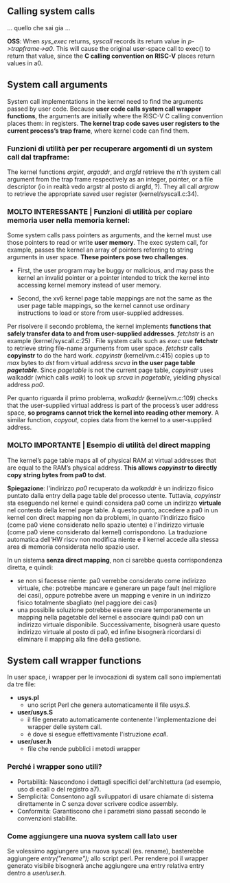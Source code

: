 ## Calling system calls
... quello che sai gia ...

**OSS**: When *sys_exec* returns, *syscall* records its return value in *p->trapframe->a0*. This will cause the original user-space call to exec() to return that value, since the **C calling convention on RISC-V** places return values in a0.



## System call arguments
System call implementations in the kernel need to find the arguments passed by user code. Because **user code calls system call wrapper functions**, the arguments are initially where the RISC-V C calling convention places them: in registers. **The kernel trap code saves user registers to the current process’s trap frame**, where kernel code can find them.

### Funzioni di utilità per per recuperare argomenti di un system call dal trapframe:
The kernel functions *argint*, *argaddr*, and *argfd* retrieve the n’th system call argument from the trap frame respectively as an integer, pointer, or a file descriptor (io in realtà vedo argstr al posto di argfd, ?). They all call *argraw* to retrieve the appropriate saved user register (kernel/syscall.c:34).

### MOLTO INTERESSANTE | Funzioni di utilità per copiare memoria user nella memoria kernel:
Some system calls pass pointers as arguments, and the kernel must use those pointers to read or write **user memory**. The exec system call, for example, passes the kernel an array of pointers referring to string arguments in user space. **These pointers pose two challenges**. 
- First, the user program may be buggy or malicious, and may pass the kernel an invalid pointer or a pointer intended to trick the kernel into accessing kernel memory instead of user memory.

- Second, the xv6 kernel page table mappings are not the same as the user page table mappings, so the kernel cannot use ordinary instructions to load or store from user-supplied addresses.

Per risolvere il secondo problema, the kernel implements **functions that safely transfer data to and from user-supplied addresses**.
*fetchstr* is an example (kernel/syscall.c:25) . File system calls such as *exec* use **fetchstr** to retrieve string file-name arguments from user space. *fetchstr* calls **copyinstr** to do the hard work. *copyinstr* (kernel/vm.c:415) copies up to *max* bytes to *dst* from virtual address *srcva* **in the user page table _pagetable_**. Since *pagetable* is not the current page table, *copyinstr* uses walkaddr (which calls *walk*) to look up *srcva* in *pagetable*, yielding physical address *pa0*.  

Per quanto riguarda il primo problema, *walkaddr* (kernel/vm.c:109) checks that the user-supplied virtual address is part of the process’s user address space, **so programs cannot trick the kernel into reading other memory**. A similar function, *copyout*, copies data from the kernel to a user-supplied address.

### MOLTO IMPORTANTE | Esempio di utilità del direct mapping
The kernel’s page table maps all of physical RAM at virtual addresses that are equal to the RAM’s physical address. **This allows *copyinstr* to directly copy string bytes from pa0 to dst**.

**Spiegazione**: l'indirizzo *pa0* recuperato da *walkaddr* è un indirizzo fisico puntato dalla entry della page table del processo utente. Tuttavia, *copyinstr* sta eseguendo nel kernel e quindi considera pa0 come un indirizzo **virtuale** nel contesto della kernel page table. A questo punto, accedere a pa0 in un kernel con direct mapping non da problemi, in quanto l'indirizzo fisico (come pa0 viene considerato nello spazio utente) e l'indirizzo virtuale (come pa0 viene considerato dal kernel) corrispondono. La traduzione automatica dell'HW riscv non modifica niente e il kernel accede alla stessa area di memoria considerata nello spazio user.

In un sistema **senza direct mapping**, non ci sarebbe questa corrispondenza diretta, e quindi:
   - se non si facesse niente: pa0 verrebbe considerato come indirizzo virtuale, che: potrebbe mancare e generare un page fault (nel migliore dei casi), oppure potrebbe avere un mapping e venire in un indirizzo fisico totalmente sbagliato (nel paggiore dei casi)
   - una possibile soluzione potrebbe essere creare temporanemente un mapping nella pagetable del kernel e associare quindi pa0 con un indirizzo virtuale disponibile. Successivamente, bisognerà usare questo indirizzo virtuale al posto di pa0, ed infine bisognerà ricordarsi di eliminare il mapping alla fine della gestione. 

## System call wrapper functions 
In user space, i wrapper per le invocazioni di system call sono implementati da tre file: 
- **usys.pl**
    - uno script Perl che genera automaticamente il file *usys.S*.
- **user/usys.S**
    - il file generato automaticamente contenente l'implementazione dei wrapper delle system call.
    - è dove si esegue effettivamente l'istruzione *ecall*.
- **user/user.h**
    - file che rende pubblici i metodi wrapper

### Perché i wrapper sono utili?
- Portabilità: Nascondono i dettagli specifici dell'architettura (ad esempio, uso di ecall o del registro a7).
- Semplicità: Consentono agli sviluppatori di usare chiamate di sistema direttamente in C senza dover scrivere codice assembly.
- Conformità: Garantiscono che i parametri siano passati secondo le convenzioni stabilite.

### Come aggiungere una nuova system call lato user
Se volessimo aggiungere una nuova syscall (es. rename), basterebbe aggiungere *entry("rename");* allo script perl. Per rendere poi il wrapper generato visibile bisognerà anche aggiungere una entry relativa entry dentro a *user/user.h*.

